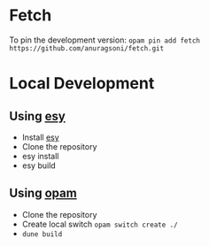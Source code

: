 # Fetch

To pin the development version: `opam pin add fetch https://github.com/anuragsoni/fetch.git`

# Local Development

## Using [esy](https://esy.sh/)

* Install [esy](https://esy.sh/docs/en/getting-started.html)
* Clone the repository
* esy install
* esy build

## Using [opam](https://github.com/ocaml/opam)

* Clone the repository
* Create local switch `opam switch create ./`
* `dune build`
